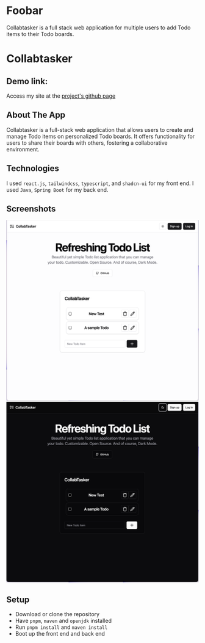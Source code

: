 # Foobar

Collabtasker is a full stack web application for multiple users to add Todo items to their Todo boards.

# Collabtasker

## Demo link:
Access my site at the [project's github page](https://vulpesvulpes825.github.io/collabtasker/#/)

## About The App
Collabtasker is a full-stack web application that allows users to create and manage Todo items on personalized Todo boards. It offers functionality for users to share their boards with others, fostering a collaborative environment. 

## Technologies
I used `react.js`, `tailwindcss`, `typescript`, and `shadcn-ui` for my front end.
I used `Java`, `Spring Boot` for my back end.

## Screenshots
![Home page with light mode](screenshot/light.png)
![Home page with dark mode](screenshot/dark.png)


## Setup
- Download or clone the repository
- Have `pnpm`, `maven` and `openjdk` installed
- Run `pnpm install` and `maven install`
- Boot up the front end and back end
